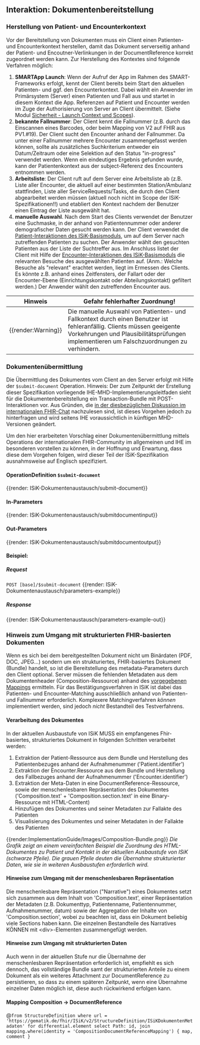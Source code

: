 ## Interaktion: Dokumentenbereitstellung
### Herstellung von Patient- und Encounterkontext
Vor der Bereitstellung von Dokumenten muss ein Client einen Patienten- und Encounterkontext herstellen, damit das Dokument serverseitig anhand der Patient- und Encoutner-Verlinkungen in der DocumentReference korrekt zugeordnet werden kann.
Zur Herstellung des Kontextes sind folgende Verfahren möglich:

1. **SMARTApp Launch**: Wenn der Aufruf der App im Rahmen des SMART-Frameworks erfolgt, kennt der Client bereits beim Start den aktuellen Patienten- und ggf. den Encounterkontext. Dabei wählt ein Anwender im Primärsystem (Server) einen Patienten und Fall aus und startet in diesem Kontext die App. Referenzen auf Patient und Encounter werden im Zuge der Authorisierung von Server an Client übermittelt. (Siehe Modul [Sicherheit - Launch Context und Scopes](https://simplifier.net/guide/ImplementierungsleitfadenISiK-Sicherheit/ScopesAndLaunchContext)). 
2. **bekannte Fallnummer**: Der Client kennt die Fallnummer (z.B. durch das Einscannen eines Barcodes, oder beim Mapping von V2 auf FHIR aus  PV1.#19). Der Client sucht den Encounter anhand der Fallnummer. Da unter einer Fallnummer mehrere Encounter zusammengefasst werden können, sollte als zusätzliches Suchkriterium entweder ein Datum/Zeitraum oder eine Selektion auf den Status "in-progress" verwendet werden. Wenn ein eindeutiges Ergebnis gefunden wurde, kann der Patientenkontext aus der subject-Referenz des Encounters entnommen werden. 
3. **Arbeitsliste**: Der Client ruft auf dem Server eine Arbeitsliste ab (z.B. Liste aller Encounter, die aktuell auf einer bestimmten Station/Ambulanz stattfinden, Liste aller ServiceRequests/Tasks, die durch den Client abgearbeitet werden müssen (aktuell noch nicht im Scope der ISiK-Spezifikationen!!) und etabliert den Kontext nachdem der Benutzer einen Eintrag der Liste ausgewählt hat.
4. **manuelle Auswahl**. Nach dem Start des Clients verwendet der Benutzer eine Suchmaske, in der anhand von Patientennummer oder anderer demografischer Daten gesucht werden kann. Der Client verwendet die [Patient-Interaktionen des ISiK-Basismoduls](https://simplifier.net/guide/isik-basismodul-stufe2/PatientPatient#PatientInteraktionen), um auf dem Server nach zutreffenden Patienten zu suchen. Der Anwender wählt den gesuchten Patienten aus der Liste der Suchtreffer aus. Im Anschluss listet der Client mit Hilfe der [Encounter-Interaktionen des ISiK-Basismoduls](https://simplifier.net/guide/isik-basismodul-stufe2/KontaktFallEncounter#Interaktionen) die relevanten Besuche des ausgewählten Patienten auf. (Anm.: Welche Besuche als "relevant" erachtet werden, liegt im Ermessen des Clients. Es könnte z.B. anhand eines Zeitfensters, der Fallart oder der Encounter-Ebene (Einrichtungskontakt oder Abteilungskontakt) gefiltert werden.) Der Anwender wählt den zutreffenden Encounter aus.

| Hinweis | Gefahr fehlerhafter Zuordnung!|
|---------|---------------------|
| {{render:Warning}} | Die manuelle Auswahl von Patienten- und Fallkontext durch einen Benutzer ist fehleranfällig. Clients müssen geeigente Vorkehrungen und Plausibilitätsprüfungen implementieren um Falschzuordnungen zu verhindern.|

### Dokumentenübermittlung
Die Übermittlung des Dokumentes vom Client an den Server erfolgt mit Hilfe der `$submit-document` Operation.
Hinweis: Der zum Zeitpunkt der Erstellung dieser Spezifikation vorliegende IHE-MHD-Implementierungsleitfaden sieht für die Dokumentenbereitstellung ein 
Transaction-Bundle mit POST-Interaktionen vor. 
Aus Gründen, die [in der diesbezüglichen Diskussion im internationalen FHIR-Chat](https://chat.fhir.org/#narrow/stream/179223-ihe/topic/MHD.20update.20and.20status) 
nachzulesen sind, ist dieses Vorgehen jedoch zu hinterfragen und wird seitens IHE voraussichtlich in künftigen MHD-Versionen geändert.

Um den hier erarbeiteten Vorschlag einer Dokumentenübermittlung mittels Operations der internationalen FHIR-Community im allgemeinen und 
IHE im besonderen vorstellen zu können, in der Hoffnung und Erwartung, dass diese dem Vorgehen folgen, wird dieser Teil der ISiK-Spezifikation 
ausnahmsweise auf Englisch spezifiziert.

#### OperationDefinition `$submit-document`

{{render: ISiK-Dokumentenaustausch/submit-document}}

#### In-Parameters

{{render: ISiK-Dokumentenaustausch/submitdocumentinput}}

#### Out-Parameters

{{render: ISiK-Dokumentenaustausch/submitdocumentoutput}}

#### Beispiel:
##### Request
`POST [base]/$submit-document`
{{render: ISiK-Dokumentenaustausch/parameters-example}}
##### Response
{{render: ISiK-Dokumentenaustausch/parameters-example-out}}

### Hinweis zum Umgang mit strukturierten FHIR-basierten Dokumenten
Wenn es sich bei dem bereitgestellten Dokument nicht um Binärdaten (PDF, DOC, JPEG...) sondern um ein strukturiertes, FHIR-basiertes Dokument (Bundle) handelt, so ist die Bereitstellung des metadata-Parameters durch den Client optional.
Server müssen die fehlenden Metadaten aus dem Dokumentenheader (Composition-Ressource) anhand des [vorgegebenen Mappings](https://simplifier.net/ISiK-Dokumentenaustausch/ISiKDokumentenMetadaten/~mappings) ermitteln.
Für das Bestätigungsverfahren in ISiK ist dabei das Patienten- und Encounter-Matching ausschließlich anhand von Patienten- und Fallnummer erforderlich.
Komplexere Matchingverfahren *können* implementiert werden, sind jedoch *nicht* Bestandteil des Testverfahrens.


#### Verarbeitung des Dokumentes

In der aktuellen Ausbaustufe von ISiK MUSS ein empfangenes Fhir-basiertes, strukturiertes Dokument in folgenden Schritten verarbeitet werden:

1. Extraktion der Patient-Ressource aus dem Bundle und Herstellung des Patientenbezuges anhand der Aufnahmenummer ('Patient.identifier')
2. Extraktion der Encounter.Ressource aus dem Bundle und Herstellung des Fallbezuges anhand der Aufnahmenummer ('Encounter.identifier')
3. Extraktion der Meta-Daten in eine DocumentReference-Ressource, sowie der menschenlesbaren Repräsentation des Dokumentes ('Composition.text' + 'Composition.section.text' in eine Binary-Ressource mit HTML-Content)
4. Hinzufügen des Dokumentes und seiner Metadaten zur Fallakte des Patienten 
5. Visualisierung des Dokumentes und seiner Metadaten in der Fallakte des Patienten

{{render:ImplementationGuide/Images/Composition-Bundle.png}}
*Die Grafik zeigt an einem vereinfachten Beispiel die Zuordnung des HTML-Dokumentes zu Patient und Kontakt in der aktuellen Ausbaustufe von ISiK (schwarze Pfeile). Die grauen Pfeile deuten die Übernahme strukturierter Daten, wie sie in weiteren Ausbaustufen erforderlich wird.*

#### Hinweise zum Umgang mit der menschenlesbaren Repräsentation

Die menschenlesbare Repräsentation ("Narrative") eines Dokumentes setzt sich zusammen aus dem Inhalt von 'Composition.text', einer Repräsentation der Metadaten (z.B. Dokumenttyp, Patientenname, Patientennummer, Aufnahmenummer, datum) sowie der Aggregation der Inhalte von 'Composition.section', wobei zu beachten ist, dass ein Dokument beliebig viele Sections haben kann.
Die einzelnen Bestandteile des Narratives KÖNNEN mit \<div\>-Elementen zusammengefügt werden.

#### Hinweise zum Umgang mit strukturierten Daten

Auch wenn in der aktuellen Stufe nur die Übernahme der menschenlesbaren Repräsentation erforderlich ist, empfiehlt es sich dennoch, das vollständige Bundle samt der strukturierten Anteile zu einem Dokument als ein weiteres Attachment zur DocumentReference zu persistieren, so dass zu einem späteren Zeitpunkt, wenn eine Übernahme einzelner Daten möglich ist, diese auch rückwirkend erfolgen kann.

#### Mapping Composition -> DocumentReference
 @```
      from StructureDefinition
      where url = 'https://gematik.de/fhir/ISiK/v2/StructureDefinition/ISiKDokumentenMetadaten'
      for differential.element
      select
        Path: id,
        join mapping.where(identity = 'CompositionDocumentReferenceMapping') { map, comment }
      ```

